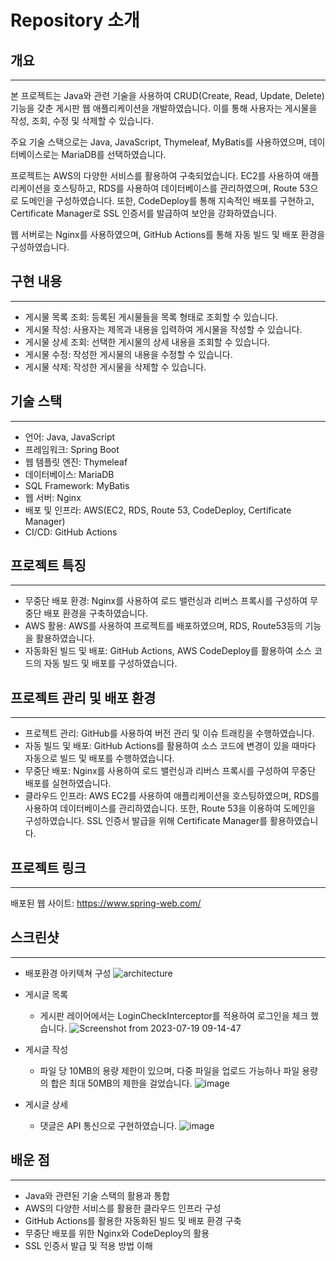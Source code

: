 # Repository 소개
## ****개요****

---

본 프로젝트는 Java와 관련 기술을 사용하여 CRUD(Create, Read, Update, Delete) 기능을 갖춘 게시판 웹 애플리케이션을 개발하였습니다. 이를 통해 사용자는 게시물을 작성, 조회, 수정 및 삭제할 수 있습니다.

주요 기술 스택으로는 Java, JavaScript, Thymeleaf, MyBatis를 사용하였으며, 데이터베이스로는 MariaDB를 선택하였습니다.

프로젝트는 AWS의 다양한 서비스를 활용하여 구축되었습니다. EC2를 사용하여 애플리케이션을 호스팅하고, RDS를 사용하여 데이터베이스를 관리하였으며, Route 53으로 도메인을 구성하였습니다. 또한, CodeDeploy를 통해 지속적인 배포를 구현하고, Certificate Manager로 SSL 인증서를 발급하여 보안을 강화하였습니다.

웹 서버로는 Nginx를 사용하였으며, GitHub Actions를 통해 자동 빌드 및 배포 환경을 구성하였습니다.

## **구현 내용**

---

- 게시물 목록 조회: 등록된 게시물들을 목록 형태로 조회할 수 있습니다.
- 게시물 작성: 사용자는 제목과 내용을 입력하여 게시물을 작성할 수 있습니다.
- 게시물 상세 조회: 선택한 게시물의 상세 내용을 조회할 수 있습니다.
- 게시물 수정: 작성한 게시물의 내용을 수정할 수 있습니다.
- 게시물 삭제: 작성한 게시물을 삭제할 수 있습니다.

## ****기술 스택****

---

- 언어: Java, JavaScript
- 프레임워크: Spring Boot
- 웹 템플릿 엔진: Thymeleaf
- 데이터베이스: MariaDB
- SQL Framework: MyBatis
- 웹 서버: Nginx
- 배포 및 인프라: AWS(EC2, RDS, Route 53, CodeDeploy, Certificate Manager)
- CI/CD: GitHub Actions

## **프로젝트 특징**

---

- 무중단 배포 환경: Nginx를 사용하여 로드 밸런싱과 리버스 프록시를 구성하여 무중단 배포 환경을 구축하였습니다.
- AWS 활용: AWS를 사용하여 프로젝트를 배포하였으며, RDS, Route53등의 기능을 활용하였습니다.
- 자동화된 빌드 및 배포: GitHub Actions, AWS CodeDeploy를 활용하여 소스 코드의 자동 빌드 및 배포를 구성하였습니다.

## 프로젝트 관리 및 배포 환경

---

- 프로젝트 관리: GitHub를 사용하여 버전 관리 및 이슈 트래킹을 수행하였습니다.
- 자동 빌드 및 배포: GitHub Actions를 활용하여 소스 코드에 변경이 있을 때마다 자동으로 빌드 및 배포를 수행하였습니다.
- 무중단 배포: Nginx를 사용하여 로드 밸런싱과 리버스 프록시를 구성하여 무중단 배포를 실현하였습니다.
- 클라우드 인프라: AWS EC2를 사용하여 애플리케이션을 호스팅하였으며, RDS를 사용하여 데이터베이스를 관리하였습니다. 또한, Route 53을 이용하여 도메인을 구성하였습니다. SSL 인증서 발급을 위해 Certificate Manager를 활용하였습니다.

## 프로젝트 링크

---

배포된 웹 사이트: https://www.spring-web.com/

## 스크린샷

---

- 배포환경 아키텍쳐 구성
  ![architecture](https://github.com/ha2ee/cicd_project/assets/115638416/7669a8d5-5f71-4ef4-a107-d001b5866015)

- 게시글 목록
  - 게시판 레이어에서는 LoginCheckInterceptor를 적용하여 로그인을 체크 했습니다.
  ![Screenshot from 2023-07-19 09-14-47](https://github.com/ha2ee/board/assets/115638416/a5664605-6f93-473d-88ec-27ba1cf7a09a)

- 게시글 작성
  - 파일 당 10MB의 용량 제한이 있으며, 다중 파일을 업로드 가능하나 파일 용량의 합은 최대 50MB의 제한을 걸었습니다.
  ![image](https://github.com/ha2ee/cicd_project/assets/115638416/5bb05af9-b256-4670-8a55-7a998301196b)

- 게시글 상세
  - 댓글은 API 통신으로 구현하였습니다.
  ![image](https://github.com/ha2ee/cicd_project/assets/115638416/f6d269ff-c8e4-4197-bc86-aaa970bd090a)

## 배운 점

---

- Java와 관련된 기술 스택의 활용과 통합
- AWS의 다양한 서비스를 활용한 클라우드 인프라 구성
- GitHub Actions를 활용한 자동화된 빌드 및 배포 환경 구축
- 무중단 배포를 위한 Nginx와 CodeDeploy의 활용
- SSL 인증서 발급 및 적용 방법 이해

